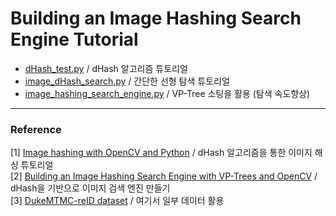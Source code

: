 # Building an Image Hashing Search Engine Tutorial

* [dHash_test.py](https://github.com/DoranLyong/Image-Hashing-for-Search-Engine/blob/main/dHash_test.py)   / dHash 알고리즘 튜토리얼 
* [image_dHash_search.py](https://github.com/DoranLyong/Image-Hashing-for-Search-Engine/blob/main/image_dHash_search.py) / 간단한 선형 탐색 튜토리얼 
* [image_hashing_search_engine.py](https://github.com/DoranLyong/Image-Hashing-for-Search-Engine/blob/main/image_hashing_search_engine.py) / VP-Tree 소팅을 활용 (탐색 속도향상)




***
### Reference 
[1] [Image hashing with OpenCV and Python](https://www.pyimagesearch.com/2017/11/27/image-hashing-opencv-python/) / dHash 알고리즘을 통한 이미지 해싱 튜토리얼 </br>
[2] [Building an Image Hashing Search Engine with VP-Trees and OpenCV](https://www.pyimagesearch.com/2019/08/26/building-an-image-hashing-search-engine-with-vp-trees-and-opencv/) / dHash을 기반으로 이미지 검색 엔진 만들기 </br>
[3] [DukeMTMC-reID dataset](https://megapixels.cc/duke_mtmc/) / 여기서 일부 데이터 활용 

